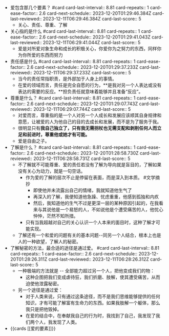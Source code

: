 - 爱包含那几个要素？ #card
  card-last-interval:: 8.81
  card-repeats:: 1
  card-ease-factor:: 2.6
  card-next-schedule:: 2023-12-20T01:29:46.384Z
  card-last-reviewed:: 2023-12-11T06:29:46.384Z
  card-last-score:: 5
	- 关心、责任、尊重、了解
- 关心指的是什么 #card
  card-last-interval:: 8.81
  card-repeats:: 1
  card-ease-factor:: 2.6
  card-next-schedule:: 2023-12-20T01:29:41.043Z
  card-last-reviewed:: 2023-12-11T06:29:41.044Z
  card-last-score:: 5
	- 爱是对所爱对象生命和成长的积极关心，你爱你为之努力的东西，同样你为你所爱的东西而努力
- 责任感是什么 #card
  card-last-interval:: 8.81
  card-repeats:: 1
  card-ease-factor:: 2.6
  card-next-schedule:: 2023-12-20T01:29:37.233Z
  card-last-reviewed:: 2023-12-11T06:29:37.233Z
  card-last-score:: 5
	- 当今的责任常指职责，是外部加于人身上的事情。
	- 在爱的领域而言，责任是完全自愿的行为，**是我对另一个人表达或没有表达的需要的反应。**担负责任就意味着能够并且准备“反应”。
- 尊重是什么？ #card
  card-last-interval:: 8.81
  card-repeats:: 1
  card-ease-factor:: 2.6
  card-next-schedule:: 2023-12-20T01:29:07.743Z
  card-last-reviewed:: 2023-12-11T06:29:07.744Z
  card-last-score:: 5
	- 对爱而言，尊重指的是一个人对另一个人成长和发展应该顺其自身规律和意愿，让被爱的人为他自己的目的去成长和发展，而不是为了服务于我。
	- 很明显只有**我自己独立了，只有我无需拐杖也无需支配和剥削任何人而立足和前进时，尊重他或她才有可能。**
	- 爱是自由之子。
- 了解是什么？ #card
  card-last-interval:: 8.81
  card-repeats:: 1
  card-ease-factor:: 2.6
  card-next-schedule:: 2023-12-20T01:28:58.730Z
  card-last-reviewed:: 2023-12-11T06:28:58.731Z
  card-last-score:: 5
	- 不了解就不可能尊重、爱的责任若没有了解为导向就是盲目的，了解如果没有关心为动力，就是一句空话。
		- 作为爱的了解的层次不止是停留在表面，而是深入到本质。 #文学摘抄
			- 即使他并未流露出自己的情绪，我就知道他生气了
			- 再深入的了解，我便知道他急躁、忧虑重重，他感到孤独和内疚
			- 然后，我知道他的生气不过是更深一层的某种原因引起的，在我看来与其说他是一个易怒的人，不如说他是个遭受痛苦的人，他忧心忡忡，茫然不知所措。
		- 只有当我超越对自己的关心认识一个人本来的面目时，这种了解才可能实现。
	- 了解还有一个和爱的问题有关的基本问题--同另一个人结合，根本上也是人的一种欲望，了解人的秘密。
- 了解秘密的方法，最合适的途径是通过爱。 #card
  card-last-interval:: 8.81
  card-repeats:: 1
  card-ease-factor:: 2.6
  card-next-schedule:: 2023-12-20T01:28:26.311Z
  card-last-reviewed:: 2023-12-11T06:28:26.312Z
  card-last-score:: 5
	- 一种极端的方法就是 -- 全部能力超过另一个人，把他变成我们的物：
		- 这种企图把我们变成虐待狂，我们折磨、肢解，使其遭受痛苦，从而迫使他泄露秘密。
	- 另一个途径是通过爱：
		- 对于人类来说，只有通过这条途径，而不是我们思维能够提供的任何知识，才有可能了解富有生命力的东西。如果我肢解一个躯体，那么我只是把他毁掉。
		- 在爱的结合中，在奉献我自己的行为时，我找到了自己，我发现了我们两个人，我发现了人类。
- {{cards [[爱的要素]]}}